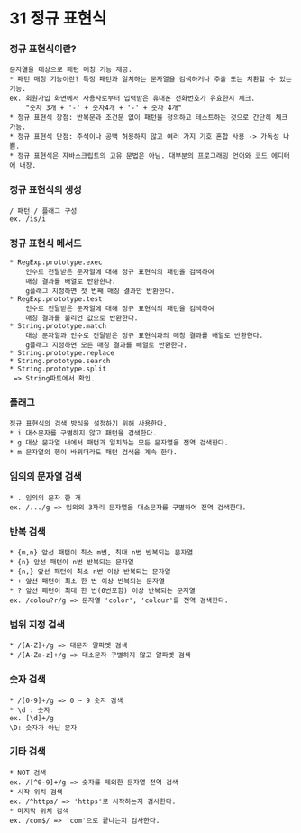 # 31 정규 표현식

### 정규 표현식이란?
    문자열을 대상으로 패턴 매칭 기능 제공.
    * 패턴 매칭 기능이란? 특정 패턴과 일치하는 문자열을 검색하거나 추출 또는 치환할 수 있는 기능.
    ex. 회원가입 화면에서 사용자로부터 입력받은 휴대폰 전화번호가 유효한지 체크.
        "숫자 3개 + '-' + 숫자4개 + '-' + 숫자 4개" 
    * 정규 표현식 장점: 반복문과 조건문 없이 패턴을 정의하고 테스트하는 것으로 간단히 체크 가능.
    * 정규 표현식 단점: 주석이나 공백 허용하지 않고 여러 가지 기호 혼합 사용 -> 가독성 나쁨.
    * 정규 표현식은 자바스크립트의 고유 문법은 아님. 대부분의 프로그래밍 언어와 코드 에디터에 내장.

### 정규 표현식의 생성
    / 패턴 / 플래그 구성
    ex. /is/i

### 정규 표현식 메서드
    * RegExp.prototype.exec
        인수로 전달받은 문자열에 대해 정규 표현식의 패턴을 검색하여 
        매칭 결과를 배열로 반환한다.
        g플래그 지정하면 첫 번째 매칭 결과만 반환한다.
    * RegExp.prototype.test
        인수로 전달받은 문자열에 대해 정규 표현식의 패턴을 검색하여 
        매칭 결과를 불리언 값으로 반환한다.
    * String.prototype.match
        대상 문자열과 인수로 전달받은 정규 표현식과의 매칭 결과를 배열로 반환한다.
        g플래그 지정하면 모든 매칭 결과를 배열로 반환한다.
    * String.prototype.replace 
    * String.prototype.search
    * String.prototype.split
     => String파트에서 확인.

### 플래그
    정규 표현식의 검색 방식을 설정하기 위해 사용한다.
    * i 대소문자를 구별하지 않고 패턴을 검색한다.
    * g 대상 문자열 내에서 패턴과 일치하는 모든 문자열을 전역 검색한다.
    * m 문자열의 행이 바뀌더라도 패턴 검색을 계속 한다.

### 임의의 문자열 검색
    * . 임의의 문자 한 개
    ex. /.../g => 임의의 3자리 문자열을 대소문자를 구별하여 전역 검색한다.

### 반복 검색
    * {m,n} 앞선 패턴이 최소 m번, 최대 n번 반복되는 문자열
    * {n} 앞선 패턴이 n번 반복되는 문자열
    * {n,} 앞선 패턴이 최소 n번 이상 반복되는 문자열
    * + 앞선 패턴이 최소 한 번 이상 반복되는 문자열
    * ? 앞선 패턴이 최대 한 번(0번포함) 이상 반복되는 문자열
    ex. /colou?r/g => 문자열 'color', 'colour'를 전역 검색한다.

### 범위 지정 검색
    * /[A-Z]+/g => 대문자 알파벳 검색
    * /[A-Za-z]+/g => 대소문자 구별하지 않고 알파벳 검색

### 숫자 검색
    * /[0-9]+/g => 0 ~ 9 숫자 검색
    * \d : 숫자 
    ex. [\d]+/g
    \D: 숫자가 아닌 문자

### 기타 검색
    * NOT 검색
    ex. /[^0-9]+/g => 숫자를 제외한 문자열 전역 검색
    * 시작 위치 검색
    ex. /^https/ => 'https'로 시작하는지 검사한다.
    * 마지막 위치 검색
    ex. /com$/ => 'com'으로 끝나는지 검사한다.



    